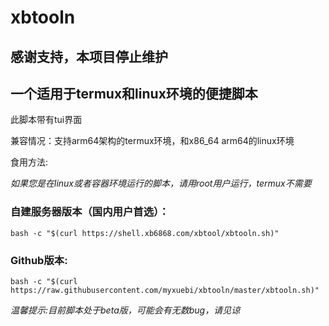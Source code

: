 # xbtooln

## 感谢支持，本项目停止维护

## 一个适用于termux和linux环境的便捷脚本
此脚本带有tui界面

兼容情况：支持arm64架构的termux环境，和x86_64 arm64的linux环境

食用方法:

*如果您是在linux或者容器环境运行的脚本，请用root用户运行，termux不需要*

### 自建服务器版本（国内用户首选）：
```
bash -c "$(curl https://shell.xb6868.com/xbtool/xbtooln.sh)"
```
### Github版本:
```
bash -c "$(curl https://raw.githubusercontent.com/myxuebi/xbtooln/master/xbtooln.sh)"
```
*温馨提示:目前脚本处于beta版，可能会有无数bug，请见谅*



